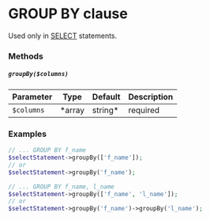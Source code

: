 # GROUP BY clause

Used only in [SELECT](https://github.com/ParticleBits/PDO/blob/master/docs/Statement/SELECT.md) statements.

### Methods

##### `groupBy($columns)`

Parameter | Type | Default | Description
--- | --- | --- | ---
`$columns` | *array|string* | required | Array or string containing column names to append

### Examples

```php
// ... GROUP BY f_name
$selectStatement->groupBy(['f_name']);
// or
$selectStatement->groupBy('f_name');

// ... GROUP BY f_name, l_name
$selectStatement->groupBy(['f_name', 'l_name']);
// or
$selectStatement->groupBy('f_name')->groupBy('l_name');
```
